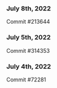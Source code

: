 ### July 8th, 2022

Commit #213644

### July 5th, 2022

Commit #314353


### July 4th, 2022

Commit #72281
